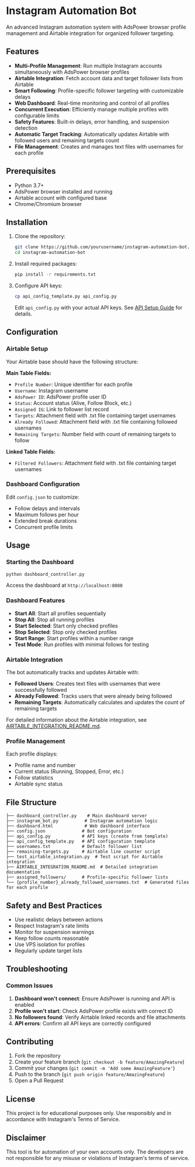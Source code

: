 # Instagram Automation Bot

An advanced Instagram automation system with AdsPower browser profile management and Airtable integration for organized follower targeting.

## Features

- **Multi-Profile Management**: Run multiple Instagram accounts simultaneously with AdsPower browser profiles
- **Airtable Integration**: Fetch account data and target follower lists from Airtable
- **Smart Following**: Profile-specific follower targeting with customizable delays
- **Web Dashboard**: Real-time monitoring and control of all profiles
- **Concurrent Execution**: Efficiently manage multiple profiles with configurable limits
- **Safety Features**: Built-in delays, error handling, and suspension detection
- **Automatic Target Tracking**: Automatically updates Airtable with followed users and remaining targets count
- **File Management**: Creates and manages text files with usernames for each profile

## Prerequisites

- Python 3.7+
- AdsPower browser installed and running
- Airtable account with configured base
- Chrome/Chromium browser

## Installation

1. Clone the repository:

   ```bash
   git clone https://github.com/yourusername/instagram-automation-bot.git
   cd instagram-automation-bot
   ```

2. Install required packages:

   ```bash
   pip install -r requirements.txt
   ```

3. Configure API keys:
   ```bash
   cp api_config_template.py api_config.py
   ```
   Edit `api_config.py` with your actual API keys. See [API Setup Guide](README_API_SETUP.md) for details.

## Configuration

### Airtable Setup

Your Airtable base should have the following structure:

**Main Table Fields:**

- `Profile Number`: Unique identifier for each profile
- `Username`: Instagram username
- `AdsPower ID`: AdsPower profile user ID
- `Status`: Account status (Alive, Follow Block, etc.)
- `Assigned IG`: Link to follower list record
- `Targets`: Attachment field with .txt file containing target usernames
- `Already Followed`: Attachment field with .txt file containing followed usernames
- `Remaining Targets`: Number field with count of remaining targets to follow

**Linked Table Fields:**

- `Filtered Followers`: Attachment field with .txt file containing target usernames

### Dashboard Configuration

Edit `config.json` to customize:

- Follow delays and intervals
- Maximum follows per hour
- Extended break durations
- Concurrent profile limits

## Usage

### Starting the Dashboard

```bash
python dashboard_controller.py
```

Access the dashboard at `http://localhost:8080`

### Dashboard Features

- **Start All**: Start all profiles sequentially
- **Stop All**: Stop all running profiles
- **Start Selected**: Start only checked profiles
- **Stop Selected**: Stop only checked profiles
- **Start Range**: Start profiles within a number range
- **Test Mode**: Run profiles with minimal follows for testing

### Airtable Integration

The bot automatically tracks and updates Airtable with:

- **Followed Users**: Creates text files with usernames that were successfully followed
- **Already Followed**: Tracks users that were already being followed
- **Remaining Targets**: Automatically calculates and updates the count of remaining targets

For detailed information about the Airtable integration, see [AIRTABLE_INTEGRATION_README.md](AIRTABLE_INTEGRATION_README.md).

### Profile Management

Each profile displays:

- Profile name and number
- Current status (Running, Stopped, Error, etc.)
- Follow statistics
- Airtable sync status

## File Structure

```
├── dashboard_controller.py    # Main dashboard server
├── instagram_bot.py          # Instagram automation logic
├── dashboard.html            # Web dashboard interface
├── config.json              # Bot configuration
├── api_config.py            # API keys (create from template)
├── api_config_template.py   # API configuration template
├── usernames.txt            # Default follower list
├── remaining-targets.py     # Airtable line counter script
├── test_airtable_integration.py  # Test script for Airtable integration
├── AIRTABLE_INTEGRATION_README.md  # Detailed integration documentation
├── assigned_followers/      # Profile-specific follower lists
└── {profile_number}_already_followed_usernames.txt  # Generated files for each profile
```

## Safety and Best Practices

- Use realistic delays between actions
- Respect Instagram's rate limits
- Monitor for suspension warnings
- Keep follow counts reasonable
- Use VPS isolation for profiles
- Regularly update target lists

## Troubleshooting

### Common Issues

1. **Dashboard won't connect**: Ensure AdsPower is running and API is enabled
2. **Profile won't start**: Check AdsPower profile exists with correct ID
3. **No followers found**: Verify Airtable linked records and file attachments
4. **API errors**: Confirm all API keys are correctly configured

## Contributing

1. Fork the repository
2. Create your feature branch (`git checkout -b feature/AmazingFeature`)
3. Commit your changes (`git commit -m 'Add some AmazingFeature'`)
4. Push to the branch (`git push origin feature/AmazingFeature`)
5. Open a Pull Request

## License

This project is for educational purposes only. Use responsibly and in accordance with Instagram's Terms of Service.

## Disclaimer

This tool is for automation of your own accounts only. The developers are not responsible for any misuse or violations of Instagram's terms of service.
